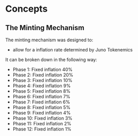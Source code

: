 <!--
order: 0
-->

# Concepts

## The Minting Mechanism

The minting mechanism was designed to:

- allow for a inflation rate determined by Juno Tokenemics

It can be broken down in the following way:

- Phase 1: Fixed inflation 40%
- Phase 2: Fixed inflation 20%
- Phase 3: Fixed inflation 10%
- Phase 4: Fixed inflation 9%
- Phase 5: Fixed inflation 8%
- Phase 6: Fixed inflation 7%
- Phase 7: Fixed inflation 6%
- Phase 8: Fixed inflation 5%
- Phase 9: Fixed inflation 4%
- Phase 10: Fixed inflation 3%
- Phase 11: Fixed inflation 2%
- Phase 12: Fixed inflation 1%

